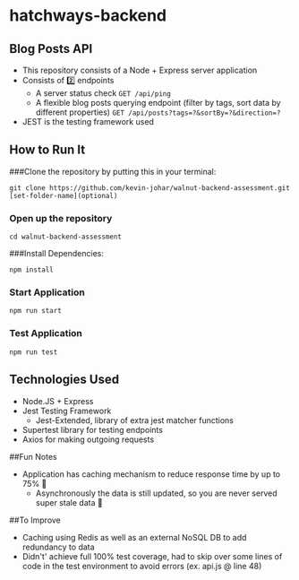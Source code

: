 # hatchways-backend
## Blog Posts API
- This repository consists of a Node + Express server application
- Consists of 2️⃣ endpoints ️
  - A server status check `GET /api/ping` 
  - A flexible blog posts querying endpoint (filter by tags, sort data by different properties) `GET /api/posts?tags=?&sortBy=?&direction=?`
- JEST is the testing framework used

## How to Run It
###Clone the repository by putting this in your terminal:
```
git clone https://github.com/kevin-johar/walnut-backend-assessment.git [set-folder-name](optional)
```

### Open up the repository
```
cd walnut-backend-assessment
```

###Install Dependencies:
```
npm install
```

### Start Application
```
npm run start
```

### Test Application
```
npm run test
```

## Technologies Used
- Node.JS + Express
- Jest Testing Framework
  - Jest-Extended, library of extra jest matcher functions
- Supertest library for testing endpoints
- Axios for making outgoing requests

##Fun Notes
- Application has caching mechanism to reduce response time by up to 75% 🚀
  - Asynchronously the data is still updated, so you are never served super stale data 🤢

##To Improve
- Caching using Redis as well as an external NoSQL DB to add redundancy to data
- Didn't' achieve full 100% test coverage, had to skip over some lines of code in the test environment to avoid errors (ex. api.js @ line 48)
